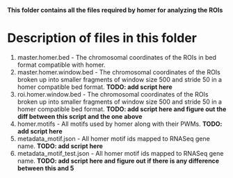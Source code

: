**This folder contains all the files required by homer for analyzing the ROIs**

# Description of files in this folder
1. master.homer.bed - The chromosomal coordinates of the ROIs in bed format compatible with homer.
2. master.homer.window.bed - The chromosomal coordinates of the ROIs broken up into smaller fragments of window size 500 and stride 50 in a homer compatible bed format. **TODO: add script here**
3. roi.homer.window.bed - The chromosomal coordinates of the ROIs broken up into smaller fragments of window size 500 and stride 50 in a homer compatible bed format. **TODO: add script here and figure out the diff between this script and the one above**
4. homer.motifs - All motifs used by homer along with their PWMs. **TODO: add script here**
5. metadata_motif.json - All homer motif ids mapped to RNASeq gene name. **TODO: add script here**
6. metadata_motif_test.json - All homer motif ids mapped to RNASeq gene name. **TODO: add script here and figure out if there is any difference between this and 5**

